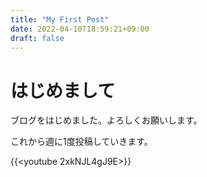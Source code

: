 ```yaml
---
title: "My First Post"
date: 2022-04-10T18:59:21+09:00
draft: false
---
```


# はじめまして

ブログをはじめました。よろしくお願いします。

これから週に1度投稿していきます。

{{<youtube 2xkNJL4gJ9E>}}
